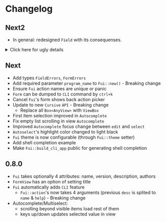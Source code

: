 # Changelog

## Next2

* In general: redesigned `Field` with its consequenses.

<details><summary>Click here for ugly details</summary>

* `Form` changes:
    * Remove
        * `pub fn clap_arg_matches2value(&self, arg_matches: &ArgMatches) -> Value`
            * `Fui` itself handles this feature
        * `fn show_errors(&mut self, form_errors: &FormErrors)`
            * now each Field sets it implicity during validation
    * Add:
        * `FormData` type
        * `pub fn for_each` which calls function on each field.
        * `pub fn for_each_mut` which calls function on each field (mutable variant).
* `FormField` changes:
    * `FormField` must also implements `Cursive::View`
    * Remove:
        * `fn build_widget(&self) -> Box<AnyView>;`
        * `fn get_widget_manager(&self) -> &WidgetManager;`
        * `fn clap_arg(&self) -> Arg;`
        * `fn clap_args2str(&self, args: &ArgMatches) -> String;`
    * Replace:
        * `fn validate(&self, data: &str) -> Result<Value, String>;`
        * with:
        * `fn validate(&mut self) -> Result<Value, FieldErrors>;`
    * Add:
        * `fn get_value(&self) -> Value;`
        * `fn set_value(&mut self, value: &Value);`
* `Field` changes:
    * Remove `label_with_help_layout` (`Field` itself handles that)
    * Replace:
        * `pub struct Field<W: WidgetManager, T>`
        * with
        * `pub struct Field` (value is stored as `serde_json::Value`)
    * Replace
        * `pub fn new<IS: Into<String>>(label: IS, widget_manager: W, initial: T) -> Self`
        * with
        * `pub fn new<VM: WidgetManager + 'static, IS: Into<String>>(label: IS, mut widget_manager: VM) -> Field`
    * Replace
        * `pub fn initial(self, value: T) -> Self`
        * with
        * `pub fn initial<IS: Into<Value>>(self, initial: IS) -> Self`
    * Replace
        * `pub fn help<IS: Into<String>>(self, msg: IS) -> Self`
        * with
        * `pub fn help(self, msg: &str) -> Self`
    * Add:
        * `pub fn set_help(&mut self, msg: &str)`
        * `pub fn set_error(&mut self, msg: &str)`
        * `FieldErrors` type
    * Implement `FormField` for `Field`
    * Implement `ViewWrapper` for `Field`
    * `Checkbox` changes:
        * Replace:
            * `pub fn new<IS: Into<String>>(label: IS) -> Field<CheckboxManager, bool>`
            * with
            * `pub fn new<IS: Into<String>>(label: IS) -> Field`
    * `Text` changes:
        * Replace:
            * `pub fn new<IS: Into<String>>(label: IS) -> Field<TextManager, String>`
            * with
            * `pub fn new<IS: Into<String>>(label: IS) -> Field`
    * `Autocomplete` changes:
        * Replace:
            * `pub fn new<IS: Into<String>, F: Feeder>(label: IS, feeder: F) -> Field<AutocompleteManager, String>`
            * with
            * `pub fn new<IS: Into<String>, F: Feeder>(label: IS, feeder: F) -> Field`
    * `Multiselect` changes:
        * Replace:
            * `pub fn new<IS: Into<String>, F: Feeder>(label: IS, feeder: F) -> Field<MultiselectManager, Vec<String>>`
            * with
            * `pub fn new<IS: Into<String>, F: Feeder>(label: IS, feeder: F) -> Field`
* `WidgetManager` changes:
    * Remove:
        * `fn build_widget(&self, label: &str, help: &str, initial: &str) -> Box<AnyView>;`
        * `fn set_error(&self, view: &mut AnyView, error: &str);`
        * `fn build_value_view(&self, value: &str) -> Box<AnyView>;`
    * Replace:
        * `fn get_value(&self, view: &AnyView) -> String;`
        * with
        * `fn get_value(&self) -> Value;`
    * Add:
        * `fn take_view(&mut self) -> ViewBox;`
        * `fn set_value(&self, view_box: &mut ViewBox, value: &Value);`
        * `fn as_value(&self, view_box: &ViewBox) -> Value;`
* `Views` changes:
    * Add `set_value` to `Autocomplete`

</details>


## Next

* Add types `FieldErrors`, `FormErrors`
* Add required parameter `program_name` to `Fui::new()` - Breaking change
* Ensure `Fui` action names are unique or panic
* `Form` can be dumped to `CLI` command by `ctrl+k`
* Cancel `Fui`'s form shows back action picker
* Update to new `Cursive` `API` - Breaking change
    * Replace all `Box<AnyView>` with `ViewBox`
* First item selection improved in `Autocomplete`
* Fix empty list scrolling in view `Autocomplete`
* Improved `Autocomplete` focus change between `edit` and `select`
* `Autoselect`'s highlight color changed to light black
* `Fui` theme is now configurable (through `Fui::theme` setter)
* Add shell completion example
* Make `Fui::build_cli_app` public for generating shell completion


## 0.8.0

* `Fui` takes optionally 4 attributes: name, version, description, authors
* `FormView` has an option of setting title
* `Fui` automatically adds `CLI` feature
    * `Fui::action`'s now takes 4 arguments (previous `desc` is splited to `name` & `help`) - Breaking change
* Autocomplete/Multiselect:
    * scrolling beyond visible items load rest of them
    * keys up/down updates selected value in view
